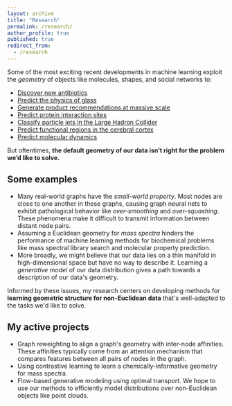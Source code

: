 ```yaml
---
layout: archive
title: "Research"
permalink: /research/
author_profile: true
published: true
redirect_from:
  - /research
---
```


Some of the most exciting recent developments in machine learning exploit the *geometry* of objects like molecules, shapes, and social networks to:

- [Discover new antibiotics](https://www.sciencedirect.com/science/article/pii/S0092867420301021)
- [Predict the physics of glass](https://www.nature.com/articles/s41567-020-0842-8)
- [Generate product recommendations at massive scale](https://www.amazon.science/publications/p-companion-a-principled-framework-for-diversified-complementary-product-recommendation)
- [Predict protein interaction sites](https://openaccess.thecvf.com/content/CVPR2021/papers/Sverrisson_Fast_End-to-End_Learning_on_Protein_Surfaces_CVPR_2021_paper.pdf)
- [Classify particle jets in the Large Hadron Collider](https://arxiv.org/abs/1902.08570)
- [Predict functional regions in the cerebral cortex](https://research.facebook.com/publications/convolutional-neural-networks-for-mesh-based-parcellation-of-the-cerebral-cortex/)
- [Predict molecular dynamics](https://www.nature.com/articles/s41467-022-29939-5)

But oftentimes, **the default geometry of our data isn’t right for the problem we’d like to solve.** 

## Some examples

- Many real-world graphs have the *small-world property*. Most nodes are close to one another in these graphs, causing graph neural nets to exhibit pathological behavior like *over-smoothing* and *over-squashing*. These phenomena make it difficult to transmit information between distant node pairs.
- Assuming a Euclidean geometry for *mass spectra* hinders the performance of machine learning methods for biochemical problems like mass spectral library search and molecular property prediction.
- More broadly, we might believe that our data lies on a thin manifold in high-dimensional space but have no way to describe it. Learning a *generative model* of our data distribution gives a path towards a description of our data's geometry.

Informed by these issues, my research centers on developing methods for **learning geometric structure for non-Euclidean data** that's well-adapted to the tasks we'd like to solve.

## My active projects

- Graph reweighting to align a graph's geometry with inter-node affinities. These affinities typically come from an attention mechanism that compares features between all pairs of nodes in the graph.
- Using contrastive learning to learn a chemically-informative geometry for mass spectra.
- Flow-based generative modeling using optimal transport. We hope to use our methods to efficiently model distributions over non-Euclidean objects like point clouds.
